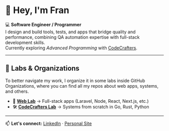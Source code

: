 # 👋 Hey, I'm Fran

💻 **Software Engineer / Programmer**  
I design and build tools, tests, and apps that bridge quality and performance, combining QA automation expertise with full-stack development skills.  
Currently exploring *Advanced Programming* with [CodeCrafters](https://codecrafters.io).

---

## 🔬 Labs & Organizations

To better navigate my work, I organize it in some labs inside GitHub Organizations, where you can find all my repos about web apps, systems, and others. 

- 🧪 **[Web Lab](https://github.com/fran-weblab)** → Full-stack apps (Laravel, Node, React, Next.js, etc.)
- 🛠 **[CodeCrafters Lab](https://github.com/fran-codecrafters)** → Systems from scratch in Go, Rust, Python

---

📫 **Let's connect:** [LinkedIn](https://www.linkedin.com/in/francisco-mateo-beron/) · [Personal Site](franciscoberon.com)

